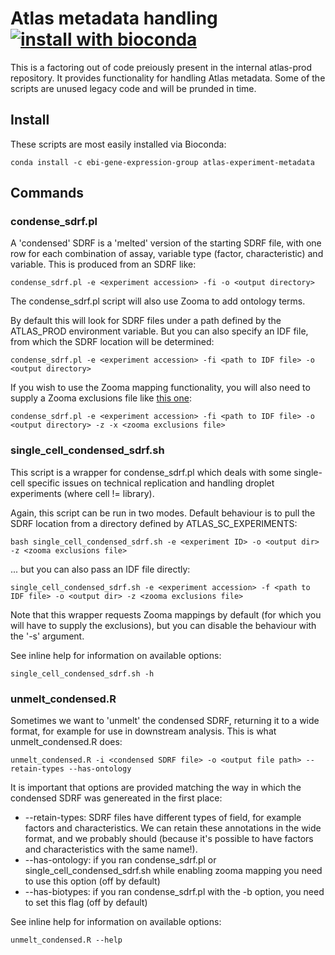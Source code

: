 # Atlas metadata handling [![install with bioconda](https://img.shields.io/badge/install%20with-bioconda-brightgreen.svg?style=flat)](https://anaconda.org/ebi-gene-expression-group/atlas-experiment-metadata)

This is a factoring out of code preiously present in the internal atlas-prod repository. It provides functionality for handling Atlas metadata. Some of the scripts are unused legacy code and will be prunded in time.

## Install

These scripts are most easily installed via Bioconda:

```
conda install -c ebi-gene-expression-group atlas-experiment-metadata
```

## Commands

### condense_sdrf.pl

A 'condensed' SDRF is a 'melted' version of the starting SDRF file, with one row for each combination of assay, variable type (factor, characteristic) and variable. This is produced from an SDRF like:

```
condense_sdrf.pl -e <experiment accession> -fi -o <output directory>
```

The condense_sdrf.pl script will also use Zooma to add ontology terms.

By default this will look for SDRF files under a path defined by the ATLAS_PROD environment variable. But you can also specify an IDF file, from which the SDRF location will be determined:
    
```
condense_sdrf.pl -e <experiment accession> -fi <path to IDF file> -o <output directory>
```

If you wish to use the Zooma mapping functionality, you will also need to supply a Zooma exclusions file like [this one](test_data/zooma_exclusions.yml):

```
condense_sdrf.pl -e <experiment accession> -fi <path to IDF file> -o <output directory> -z -x <zooma exclusions file>
```

### single_cell_condensed_sdrf.sh

This script is a wrapper for condense_sdrf.pl which deals with some single-cell specific issues on technical replication and handling droplet experiments (where cell != library). 

Again, this script can be run in two modes. Default behaviour is to pull the SDRF location from a directory defined by ATLAS_SC_EXPERIMENTS:

```
bash single_cell_condensed_sdrf.sh -e <experiment ID> -o <output dir> -z <zooma exclusions file>
```

... but you can also pass an IDF file directly:

```
single_cell_condensed_sdrf.sh -e <experiment accession> -f <path to IDF file> -o <output dir> -z <zooma exclusions file>
```

Note that this wrapper requests Zooma mappings by default (for which you will have to supply the exclusions), but you can disable the behaviour with the '-s' argument.

See inline help for information on available options:

```
single_cell_condensed_sdrf.sh -h
```

### unmelt_condensed.R

Sometimes we want to 'unmelt' the condensed SDRF, returning it to a wide format, for example for use in downstream analysis. This is what unmelt_condensed.R does:

```
unmelt_condensed.R -i <condensed SDRF file> -o <output file path> --retain-types --has-ontology
```

It is important that options are provided matching the way in which the condensed SDRF was genereated in the first place:

 - --retain-types: SDRF files have different types of field, for example factors and characteristics. We can retain these annotations in the wide format, and we probably should (because it's possible to have factors and characteristics with the same name!).
 - --has-ontology: if you ran condense_sdrf.pl or single_cell_condensed_sdrf.sh while enabling zooma mapping you need to use this option (off by default)
 - --has-biotypes: if you ran condense_sdrf.pl with the -b option, you need to set this flag (off by default)

See inline help for information on available options:

```
unmelt_condensed.R --help
```
